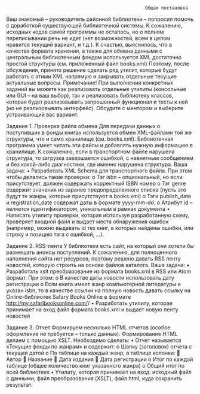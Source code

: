                                                         Общая постановка
  Ваш знакомый – руководитель районной библиотеки – попросил помочь с доработкой существующей библиотечной системы. К сожалению,      исходных кодов самой программы не осталось, но о полном переписывании речь не идет (нет возможностей, всем в целом нравится текущий вариант, и т.д.). К счастью, выяснилось, что в качестве формата хранения, а также для обмена данными с центральным библиотечным фондом используется XML достаточно простой структуры (см. приложенный файл books.xml)
Поэтому, после обсуждения, принято решение сделать ряд утилит, которые будут работать с этими XML напрямую и закрывать отдельные текущие актуальные вопросы. 
Примечание! При выполнении конкретных заданий вы можете как реализовать отдельные утилиты (консольные или GUI – на ваш выбор), так и реализовать библиотеку классов, которая будет реализовывать запрошенный функционал и тесты к ней (но не реализовывать интерфейс). Обсудите с ментором и выберите устраивающий вас вариант.

Задание 1. Проверка файла обмена
  Для передачи данных о поступивших в фонды книгах используется обмен XML-файлами той же структуры, что и само хранилище (см. books.xml). Библиотечная программа умеет читать эти файлы и добавлять нужную информацию в хранилище. К сожалению, если в транспортном файле нарушена структура, то загрузка завершается ошибкой, с невнятным сообщением и без какой-либо диагностики, где именно нарушена структура. 
Ваша задача:
  •	Разработать XML Schema для транспортного файла. При этом чтобы делались такие проверки:
      o	Тэг isbn – опциональный, но если присутствует, должен содержать корректный ISBN номер
      o	Тэг genre содержит значения из заранее предопределенного списка (пусть это будут те жанры, которые присутствуют в books.xml)
      o	Тэги publish_date и registration_date содержат даты в формате yyyy-mm-dd.
      o	Атрибут id – является идентификатором, уникальным в рамках документа
  •	Написать утилиту проверки, которая используя разработанную схему, проверяет входной файл и выдает места обнаружения ошибок (например, можно выдавать id тех книг, в которых найдены ошибки, или строку и позицию тэга с ошибкой, ...).

Задание 2. RSS-лента
  У библиотеки есть сайт, на который они хотели бы размещать анонсы поступлений. К сожалению, для полноценного наполнения сайта нет ресурсов, поэтому решено давать RSS ленту новостей, которую строить на основе файлов каталога. 
Ваша задача:
  •	Разработать xslt преобразование из формата books.xml в RSS или Atom формат. При этом:
      o	В качестве даты новости использовать дату регистрации
      o	Если книга имеет жанр компьютерной литературы и указан isbn, то в качестве ссылки на полную новость давать ссылку на Online-библиотек Safary Books Online в формате http://my.safaribooksonline.com/<isbn>/ 
  •	Разработать утилиту, которая принимает на вход файл формата books.xml и выдает новую ленту новостей

Задание 3. Отчет
  Формируем несколько HTML отчетов (особое оформление не требуется – только данные). Формирование HTML делаем с помощью XSLT.
Необходимо сделать:
  •	Отчет называется «Текущие фонды по жанрам» и содержит:
      o	Шапку (заголовок) отчета с текущей датой
      o	По таблице на каждый жанр, в таблице колонки:
        	Автор
        	Название
        	Дата издания
        	Дата регистрации
    o	Итог по каждой таблице (общее количество книг указанного жанра)
    o	Общий итог по всей библиотеке
  •	Утилиту, которая принимает на вход: исходный файл с данными, файл преобразования (XSLT), файл html, куда сохранить результат.
